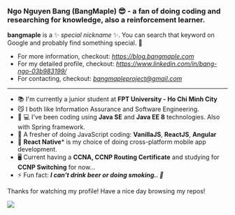 ### Ngo Nguyen Bang (BangMaple) 😎 - a fan of doing coding and researching for knowledge, also a reinforcement learner.

**bangmaple** is a ✨ _special nickname_ ✨. You can search that keyword on Google and probably find something special. 🤘
- For more information, checkout: *https://blog.bangmaple.com*
- For my detailed profile, checkout: *https://www.linkedin.com/in/bang-ngo-03b983199/*
- For contacting, checkout: *bangmapleproject@gmail.com*

--------

- 📚  I'm currently a junior student at **FPT University - Ho Chi Minh City**
- 😼  I both like Information Assurance and Software Engineering.
- 👨‍ 💻 I've been coding using **Java SE** and **Java EE 8** technologies. Also with Spring framework.
- 🤔  A fresher of doing JavaScript coding: **VanillaJS**, **ReactJS**, **Angular**
- 📱  **React Native*** is my choice of doing cross-platform mobile app development.
- 🖥  Current having a **CCNA, CCNP Routing Certificate** and studying for **CCNP Switching** for now...
- ⚡  Fun fact: ***I can't drink beer or doing smoking.. 💨***

Thanks for watching my profile! Have a nice day browsing my repos!

![](https://komarev.com/ghpvc/?username=bangmaple)
